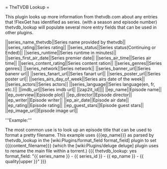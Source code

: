 = TheTVDB Lookup =

This plugin looks up more information from thetvdb.com about any entries that !FlexGet has identified as series. (with a season and episode number) thetvdb_lookup will populate several more entry fields that can be used in other plugins.

||series_name_thetvdb||Series name provided by thetvdb||
||series_rating||Series rating||
||series_status||Series status(Continuing or Ended)||
||series_runtime||Series runtime in minutes)||
||series_first_air_date||Series premier date||
||series_air_time||Series air time||
||series_content_rating||Series content ration||
||series_genres||Series genres||
||series_network||Series network||
||series_banner_url||Series banenr url||
||series_fanart_url||Series fanart url||
||series_poster_url||Series poster url||
||series_airs_day_of_week||Series airs date of the week||
||series_actors||Series actors||
||series_language||Series language(en, fr, etc.)||
||imdb_url||Series imdb url||
||zap2it_id||||
||ep_name||Episode name||
||ep_overview||Episode plot||
||ep_director||Episode director||
||ep_writer||Episode writer||
||ep_air_date||Episode air date||
||ep_rating||Episode rating||
||ep_guest_stars||Episode guest stars||
||ep_image_url||Episode image url||

'''Example:'''

The most common use is to look up an episode title that can be used to format a pretty filename. This example uses {{{ep_name}}} as parsed by thetvdb_lookup in the [wiki:Plugins/format_field format_field] plugin to set {{{content_filename}}} (which the [wiki:Plugins/deluge deluge] plugin uses to rename the main file within a torrent.)
{{{
thetvdb_lookup: yes
format_field: "{{ series_name }} - {{ series_id }} - {{ ep_name }}  - {{ quality|upper }}"
}}}